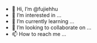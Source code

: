 - 👋 Hi, I’m @fujiehhu
- 👀 I’m interested in ...
- 🌱 I’m currently learning ...
- 💞️ I’m looking to collaborate on ...
- 📫 How to reach me ...

<!---
fujiehhu/fujiehhu is a ✨ special ✨ repository because its `README.md` (this file) appears on your GitHub profile.
You can click the Preview link to take a look at your changes.
--->
